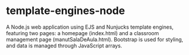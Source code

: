 # template-engines-node
A Node.js web application using EJS and Nunjucks template engines, featuring two pages: a homepage (index.html) and a classroom management page (manutSalaDeAula.html). Bootstrap is used for styling, and data is managed through JavaScript arrays.
